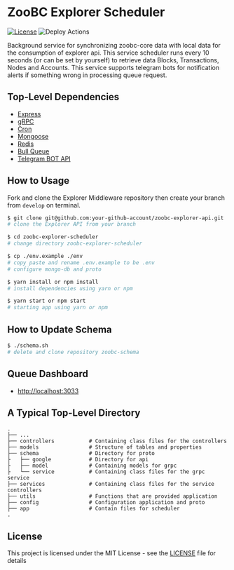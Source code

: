 # ZooBC Explorer Scheduler

[![License](https://img.shields.io/badge/License-Apache%202.0-blue.svg)](https://opensource.org/licenses/Apache-2.0)
![Deploy Actions](https://github.com/zoobc/zoobc-explorer-scheduler/workflows/Deploy%20Actions/badge.svg?branch=master)

Background service for synchronizing zoobc-core data with local data for the consumption of explorer api. This service scheduler runs every 10 seconds (or can be set by yourself) to retrieve data Blocks, Transactions, Nodes and Accounts. This service supports telegram bots for notification alerts if something wrong in processing queue request.

## Top-Level Dependencies

- [Express](https://www.npmjs.com/package/express)
- [gRPC](https://grpc.io/docs/quickstart/node/)
- [Cron](https://www.npmjs.com/package/cron)
- [Mongoose](https://mongoosejs.com/docs//)
- [Redis](https://redis.io/topics/quickstart)
- [Bull Queue](https://optimalbits.github.io/bull/)
- [Telegram BOT API](https://www.npmjs.com/package/node-telegram-bot-api)

## How to Usage

Fork and clone the Explorer Middleware repository then create your branch from `develop` on terminal.

```bash
$ git clone git@github.com:your-github-account/zoobc-explorer-api.git
# clone the Explorer API from your branch

$ cd zoobc-explorer-scheduler
# change directory zoobc-explorer-scheduler

$ cp ./env.example ./env
# copy paste and rename .env.example to be .env
# configure mongo-db and proto

$ yarn install or npm install
# install dependencies using yarn or npm

$ yarn start or npm start
# starting app using yarn or npm
```

## How to Update Schema

```bash
$ ./schema.sh
# delete and clone repository zoobc-schema
```

## Queue Dashboard

- [http://localhost:3033](http://localhost:3033)

## A Typical Top-Level Directory

    .
    ├── ...
    ├── controllers           # Containing class files for the controllers
    ├── models                # Structure of tables and properties
    ├── schema                # Directory for proto
    ├   ├── google            # Directory for api
    ├   ├── model             # Containing models for grpc
    ├   └── service           # Containing class files for the grpc service
    ├── services              # Containing class files for the service controllers
    ├── utils                 # Functions that are provided application
    ├── config                # Configuration application and proto
    ├── app                   # Contain files for scheduler
    .

## License

This project is licensed under the MIT License - see the [LICENSE](LICENSE) file for details

